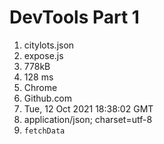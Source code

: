 # DevTools Part 1

1. citylots.json
2. expose.js
3. 778kB
4. 128 ms
5. Chrome
6. Github.com
7. Tue, 12 Oct 2021 18:38:02 GMT
8. application/json; charset=utf-8
9. `fetchData`
